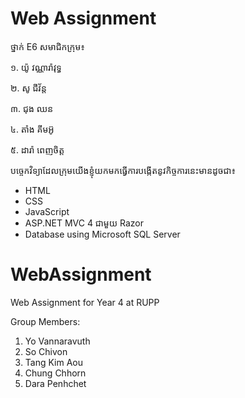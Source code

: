 # Web Assignment
ថ្នាក់ E6
សមាជិកក្រុម៖

១. យ៉ូ វណ្ណារ៉ាវុទ្ធ

២. សូ ជីវ័ន្ត

៣. ជុង ឈន

៤. តាំង គីមអ៊ូ

៥. ដារ៉ា ពេញចិត្ត


បច្ចេកវិទ្យាដែលក្រុមយើងខ្ញុំយកមកធ្វើការបង្កើតនូវកិច្ចការនេះមានដូចជា៖
- HTML
- CSS
- JavaScript
- ASP.NET MVC 4 ជាមួយ Razor
- Database using Microsoft SQL Server

# WebAssignment
Web Assignment for Year 4 at RUPP

Group Members: 

1. Yo Vannaravuth
2. So Chivon
3. Tang Kim Aou
4. Chung Chhorn
5. Dara Penhchet
